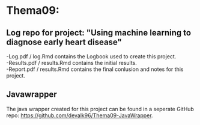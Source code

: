 # Thema09:
## Log repo for project: "Using machine learning to diagnose early heart disease"   



-Log.pdf / log.Rmd contains the Logbook used to create this project.   
-Results.pdf / results.Rmd contains the initial results.   
-Report.pdf / results.Rmd contains the final conlusion and notes for this project.  

## Javawrapper   
The java wrapper created for this project can be found in a seperate GitHub repo: https://github.com/devalk96/Thema09-JavaWrapper. 

